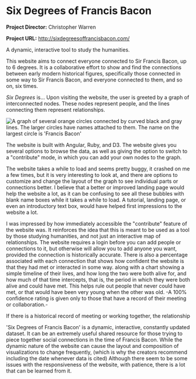 # Six Degrees of Francis Bacon

**Project Director:** Christopher Warren

**Project URL:** http://sixdegreesoffrancisbacon.com/

A dynamic, interactive tool to study the humanities.


This website aims to connect everyone connected to Sir Francis Bacon, up to 6 degrees. It is a collaborative effort to show and find the connections between early modern historical figures, specifically those connected in some way to Sir Francis Bacon, and everyone connected to them, and so on, six times.


_Six Degrees_ is... Upon visiting the website, the user is greeted by a graph of interconnected nodes. These nodes represent people, and the lines connecting them represent relationships.


![A graph of several orange circles connected by curved black and gray lines. The larger circles have names attached to them. The name on the largest circle is 'Francis Bacon'](https://rittr.github.io/DH-Blog-Rittr/images/bacon-graph.png)

The website is built with Angular, Ruby, and D3. The website gives you several options to browse the data, as well as giving the option to switch to a "contribute" mode, in which you can add your own nodes to the graph.

The website takes a while to load and seems pretty buggy, it crashed on me a few times, but it is very interesting to look at, and there are options to customize and change the layout of the graph to see individual parts or connections better. I believe that a better or improved landing page would help the website a lot, as it can be confusing to see all these bubbles with blank name boxes while it takes a while to load. A tutorial, landing page, or even an introductory text box, would have helped first impressions to the website a lot.

I was impressed by how immediately accessible the "contribute" feature of the website was. It reinforces the idea that this is meant to be used as a tool by those studying humanities, and not just an interactive map of relationships. The website requires a login before you can add people or connections to it, but otherwise will allow you to add anyone you want, provided the connection is historically accurate. There is also a percentage associated with each connection that shows how confident the website is that they had met or interacted in some way. along with a chart showing a simple timeline of their lives, and how long the two were both alive for, and how much of that time intercepts, that is, the period in which they were both alive and could have met. This helps rule out people that never could have met, or that would have been very young when the other was old. -A 100% confidence rating is given only to those that have a record of their meeting or collaboration.-


If there is a historical record of meeting or working together, the relationship 


'Six Degrees of Francis Bacon' is a dynamic, interactive, constantly updated dataset. It can be an extremely useful shared resource for those trying to piece together social connections in the time of Francis Bacon. While the dynamic nature of the website can cause the layout and composition of visualizations to change frequently, (which is why the creators recommend including the date whenever data is cited) Although there seem to be some issues with the responsiveness of the website, with patience, there is a lot that can be learned from it. 

